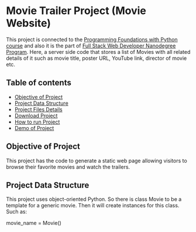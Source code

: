 # Movie Trailer Project (Movie Website)

This project is connected to the [Programming Foundations with Python course](https://classroom.udacity.com/courses/ud036) and also it is the part of [Full Stack Web Developer Nanodegree Program](https://in.udacity.com/course/full-stack-web-developer-nanodegree--nd004). Here, a server side code that stores a list of Movies with all related details of it such as movie title, poster URL, YouTube link, director of movie etc.

## Table of contents
* [Objective of Project](#objective)
* [Project Data Structure](#data-structure)
* [Project Files Details](#file-details)
* [Download Project](#download)
* [How to run Project](#run-project)
* [Demo of Project](#demo)

## Objective of Project

This project has the code to generate a static web page allowing visitors to browse their favorite movies and watch the trailers.

## Project Data Structure

This project uses object-oriented Python. So there is class Movie to be a template for a generic movie. Then it will create instances for this class. Such as:

movie_name = Movie()
